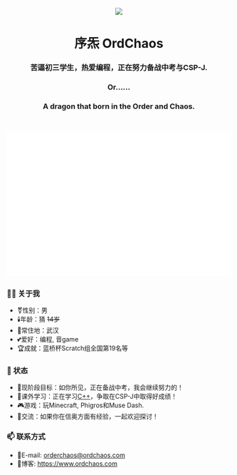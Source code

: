 <div align="center"> 
  </br>
    <img src="https://jsdcdn-ordchaos.vercel.app/gh/OrdChaos/OrdChaos@master/avatar.png" width="200" />
  </br>
  
  # 序炁 OrdChaos
  ### 苦逼初三学生，热爱编程，正在努力备战中考与CSP-J.
  ### Or......
  ### A dragon that born in the Order and Chaos.
  </br>
</div>

![](/github-metrics.svg#pic_center)

### 👨‍💻 关于我
- ⚧️性别：男  
- 🕯️年龄：猜 ~~14岁~~
- 🏡常住地：武汉  
- 💕爱好：编程, 音game
- 🏆成就：蓝桥杯Scratch组全国第19名等

### 💬 状态
- 🔭现阶段目标：如你所见，正在备战中考，我会继续努力的！
- 🌱课外学习：正在学习[C++](https://github.com/topics/cpp)，争取在CSP-J中取得好成绩！
- 🎮游戏：玩Minecraft, Phigros和Muse Dash.
- 🤔交流：如果你在信奥方面有经验，一起欢迎探讨！

### 📫 联系方式
- 📧E-mail: orderchaos@ordchaos.com
- 🔗博客: https://www.ordchaos.com
